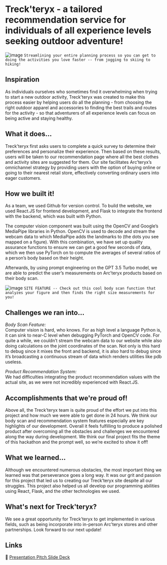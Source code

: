 # Treck'teryx - a tailored recommendation service for individuals of all experience levels seeking outdoor adventure!

![image](https://github.com/eva820/youCode-2024--Treck-teryx/assets/125091369/1f75ea9c-dbb9-418f-9ab0-ad7b17f9bdae)
`Streamlining your entire planning process so you can get to doing the activities you love faster -- from jogging to skiing to hiking!`

## Inspiration
As individuals ourselves who sometimes find it overwhelming when trying to start a new outdoor activity, Treck'teryx was created to make this process easier by helping users do all the planning - from choosing the right outdoor apparel and accessories to finding the best trails and routes for the activity - so that adventurers of all experience levels can focus on being active and staying healthy.

## What it does...
Treck'teryx first asks users to complete a quick survey to determine their preferences and personalize their experience. Then based on these results, users will be taken to our recommendation page where all the best clothes and activity sites are suggested for them. Our site facilitates Arc’teryx’s omnichannel strategy by providing users with the option of buying online or going to their nearest retail store, effectively converting ordinary users into eager customers.

## How we built it!
As a team, we used Github for version control. To build the website, we used React.JS for frontend development, and Flask to integrate the frontend with the backend, which was built with Python. 

The computer vision component was built using the OpenCV and Google’s MediaPipe libraries in Python. OpenCV is used to decode and stream the webcam data to which MediaPipe adds the landmarks to (the dots you see mapped on a figure). With this combination, we have set up quality assurance functions to ensure we can get a good few seconds of data, which we then use PyTorch on to compute the averages of several ratios of a person’s body based on their height.

Afterwards, by using prompt engineering on the GPT 3.5 Turbo model, we are able to predict the user’s measurements on Arc’teryx products based on their body scan. 

![image](https://github.com/eva820/youCode-2024--Treck-teryx/assets/125091369/c83949d2-6e32-45d9-a9e5-ff70e2a92c07)
`SITE FEATURE -- Check out this cool body scan function that analyzes your figure and then finds the right size measurements for you!`

## Challenges we ran into...
_Body Scan Feature:_  
Computer vision is hard, who knows. For as high level a language Python is, it can sink to near-C level when debugging PyTorch and OpenCV code. For quite a while, we couldn’t stream the webcam data to our website while also doing calculations on the joint coordinates of the scan. Not only is this hard to debug since it mixes the front and backend, it is also hard to debug since it’s broadcasting a continuous stream of data which renders utilities like pdb useless. 

_Product Recommendation System:_  
We had difficulties integrating the product recommendation values with the actual site, as we were not incredibly experienced with React.JS.

## Accomplishments that we're proud of!
Above all, the Treck’teryx team is quite proud of the effort we put into this project and how much we were able to get done in 24 hours. We think our body scan and recommendation system features especially are key highlights of our development. Overall it feels fulfilling to produce a polished product after overcoming all the obstacles and challenges we encountered along the way during development. We think our final project fits the theme of this hackathon and the prompt well, so we’re excited to show it off!

## What we learned…
Although we encountered numerous obstacles, the most important thing we learned was that perseverance goes a long way. It was our grit and passion for this project that led us to creating our Treck’teryx site despite all our struggles. This project also helped us all develop our programming abilities using React, Flask, and the other technologies we used.

## What's next for Treck'teryx?
We see a great opportunity for Treck’teryx to get implemented in various fields, such as being incorporate into in-person Arc'teryx stores and other partnerships. Look forward to our next update!

## Links
🦄 [Presentation Pitch Slide Deck](https://docs.google.com/presentation/d/1RZUA3sCIa3l3c5tdb7bksX2rSd9sgSCCIcjNVkj5_fQ/edit?usp=sharing)
